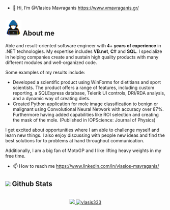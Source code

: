 - 👋 Hi, I’m @Vlasios Mavraganis https://www.vmavraganis.gr/

## <picture><img src = "https://github.com/0xAbdulKhalid/0xAbdulKhalid/raw/main/assets/mdImages/about_me.gif" width = 50px></picture> **About me**

Able and result-oriented software engineer with 𝟒+ 𝐲𝐞𝐚𝐫𝐬 𝐨𝐟 𝐞𝐱𝐩𝐞𝐫𝐢𝐞𝐧𝐜𝐞 in .NET technologies. My expertise includes 𝐕𝐁.𝐧𝐞𝐭, 𝐂# and 𝐒𝐐𝐋. I specialize in helping companies create and sustain high quality products with many different modules and well-organized code. 

Some examples of my results include:
  - Developed a scientific product using WinForms for dietitians and sport scientists. The product offers a range of features, including custom reporting, a SQLExpress database, Telerik UI controls, DRI/RDA analysis, and a dynamic way of creating diets.
  - Created Python application for mole image classification to benign or malignant using Convolutional Neural Network with accuracy over 87%. Furthermore having added capabilities like ROI selection and creating the mask of the mole. (Published in IOPScience: Journal of Physics)

I get excited about opportunities where I am able to challenge myself and learn new things. I also enjoy discussing with people new ideas and find the best solutions for to problems at hand throughout communication.

Additionally, I am a big fan of MotoGP and I like lifting heavy weights in my free time.
- 📫 How to reach me https://www.linkedin.com/in/vlasios-mavraganis/

## <img src="https://media.giphy.com/media/iY8CRBdQXODJSCERIr/giphy.gif" width="35"><b> Github Stats </b>
<br>
<div align="center">
<a href="https://github.com/0xabdulkhalid/">
  <img src="https://github-readme-stats.vercel.app/api?username=vlasis333&include_all_commits=true&count_private=true&show_icons=true&line_height=20&title_color=7A7ADB&icon_color=2234AE&text_color=D3D3D3&bg_color=0,000000,130F40" width="430"/>
  <img src="https://github-readme-stats.vercel.app/api/top-langs?username=vlasis333&show_icons=true&locale=en&layout=compact&line_height=20&title_color=7A7ADB&icon_color=2234AE&text_color=D3D3D3&bg_color=0,000000,130F40" width="375"  alt="vlasis333"/>
</a>
</div>

<!---
Vlasis333/Vlasis333 is a ✨ special ✨ repository because its `README.md` (this file) appears on your GitHub profile.
You can click the Preview link to take a look at your changes.
--->
